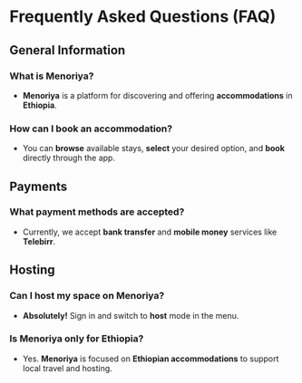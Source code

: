 # Frequently Asked Questions (FAQ)

## General Information

### What is Menoriya?
- **Menoriya** is a platform for discovering and offering **accommodations** in **Ethiopia**.

### How can I book an accommodation?
- You can **browse** available stays, **select** your desired option, and **book** directly through the app.

## Payments

### What payment methods are accepted?
- Currently, we accept **bank transfer** and **mobile money** services like **Telebirr**.

## Hosting

### Can I host my space on Menoriya?
- **Absolutely!** Sign in and switch to **host** mode in the menu.

### Is Menoriya only for Ethiopia?
- Yes. **Menoriya** is focused on **Ethiopian accommodations** to support local travel and hosting.